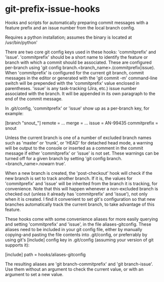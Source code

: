git-prefix-issue-hooks
======================

Hooks and scripts for automatically preparing commit messages with a feature prefix and an issue number from the local branch config.

Requires a python installation; assumes the binary is located at /usr/bin/python'

There are two core git config keys used in these hooks: 'commitprefix' and 'issue'.  'commitprefix' should be a short name to identify the feature or branch with which a commit should be associated.  These are configured per-branch using 'git config branch.<branch_name>.(commitprefix|issue).  When 'commitprefix' is configured for the current git branch, commit messages in the editor or generated with the 'git commit -m' command-line switch will be prepended with the 'commitprefix' value enclosed in parentheses.  'issue' is any task-tracking (Jira, etc.) issue number associated with the branch.  It will be appended in its own paragraph to the end of the commit message.

In .git/config, 'commitprefix' or 'issue' show up as a per-branch key, for example:

[branch "snout\_"]
    remote = ...
    merge = ...
    issue = AN-99435
    commitprefix = snout

Unless the current branch is one of a number of excluded branch names such as 'master' or 'trunk', or 'HEAD' for detached head mode, a warning will be output to the console or inserted as a comment in the commit message if either 'commitprefix' or 'issue' is not set.  These warnings can be turned off for a given branch by setting 'git config branch.<branch_name>.nowarn true'.

When a new branch is created, the 'post-checkout' hook will check if the new branch is set to track another branch.  If it is, the values for 'commitprefix' and 'issue' will be inherited from the branch it is tracking, for convenience.  Note that this will happen whenever a non-excluded branch is checked out (unless it already has 'commitprefix' and 'issue'), not only when it is created.  I find it convenient to set git's configuration so that new branches automatically track the current branch, to take advantage of this feature.

These hooks come with some convenience aliases for more easily querying and setting 'commitprefix' and 'issue', in the file aliases-gitconfig.  These aliases need to be included in your git config file, either by manually copying-and pasting the file contents into .git/config, or preferrably by using git's [include] config key in .git/config (assuming your version of git supports it):

[include]
    path = hooks/aliases-gitconfig

The resulting aliases are 'git branch-commitprefix' and 'git branch-issue'.  Use them without an argument to check the current value, or with an argument to set a new value.
